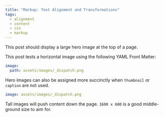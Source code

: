 ```yaml
---
title: "Markup: Text Alignment and Transformations"
tags:
  - alignment
  - content
  - css
  - markup
---
```


This post should display a large hero image at the top of a page.

This post tests a horizontal image using the following YAML Front Matter:

```yaml
image:
  path: assets/images/_dispatch.png
```

Hero images can also be assigned more succinctly when `thumbnail` or `caption` are not used.

```yaml
image: assets/images/_dispatch.png
```

Tall images will push content down the page. `1600 x 600` is a good middle-ground size to aim for.